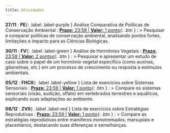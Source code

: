 ```yaml
---
title: Atividades
---
```


**27/11**
: **PE**{: .label .label-purple } Análise Comparativa de Políticas de Conservação Ambiental
  : <span class="fs-3">[**Prazo:** 23:59  |  **Valor:** 1 ponto](){: .btn }</span>
: > Pesquisar e comparar políticas de conservação ambiental, analisando pontos fortes, limitações e impacto para as Ciências Biológicas.

**30/11**
: **FV**{: .label .label-green } Análise de Hormônios Vegetais
  : <span class="fs-3">[**Prazo:** 23:59  |  **Valor:** 2 pontos](){: .btn }</span>
: > Pesquisar e apresentar um estudo de caso sobre o papel de um hormônio vegetal específico (como auxinas, giberelinas, etc.) em um processo de crescimento ou resposta a estímulos ambientais.

**05/12**
: **FHCII**{: .label .label-yellow } Lista de exercícios sobre Sistemas Sensoriais
  : <span class="fs-3">[**Prazo:** 23:59  |  **Valor:** 1 ponto](){: .btn }</span>
: > Compare os sistemas sensoriais (visão, audição, olfato) em vertebrados terrestres e aquáticos, explicando suas adaptações ao ambiente.

**08/12**
: **ZVII**{: .label .label-red } Lista de exercícios sobre Estratégias Reprodutivas
  : <span class="fs-3">[**Prazo:** 23:59  |  **Valor:** 1 ponto](){: .btn }</span>
: > Compare as estratégias reprodutivas entre mamíferos monotremados, marsupiais e placentários, destacando suas diferenças e semelhanças.
